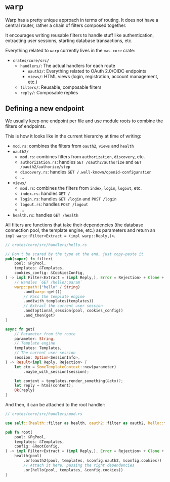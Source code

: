 # `warp`

Warp has a pretty unique approach in terms of routing.
It does not have a central router, rather a chain of filters composed together.

It encourages writing reusable filters to handle stuff like authentication, extracting user sessions, starting database transactions, etc.

Everything related to `warp` currently lives in the `mas-core` crate:

- `crates/core/src/`
  - `handlers/`: The actual handlers for each route
      - `oauth2/`: Everything related to OAuth 2.0/OIDC endpoints
      - `views/`: HTML views (login, registration, account management, etc.)
  - `filters/`: Reusable, composable filters
  - `reply/`: Composable replies

## Defining a new endpoint

We usually keep one endpoint per file and use module roots to combine the filters of endpoints.

This is how it looks like in the current hierarchy at time of writing:
 - `mod.rs`: combines the filters from `oauth2`, `views` and `health`
 - `oauth2/`
     - `mod.rs`: combines filters from `authorization`, `discovery`, etc.
     - `authorization.rs`: handles `GET /oauth2/authorize` and `GET /oauth2/authorize/step`
     - `discovery.rs`: handles `GET /.well-known/openid-configuration`
     - ...
 - `views/`
    - `mod.rs`: combines the filters from `index`, `login`, `logout`, etc.
    - `index.rs`: handles `GET /`
    - `login.rs`: handles `GET /login` and `POST /login`
    - `logout.rs`: handles `POST /logout`
    - ...
 - `health.rs`: handles `GET /health`

All filters are functions that take their dependencies (the database connection pool, the template engine, etc.) as parameters and return an `impl warp::Filter<Extract = (impl warp::Reply,)>`.

```rust
// crates/core/src/handlers/hello.rs

// Don't be scared by the type at the end, just copy-paste it
pub(super) fn filter(
    pool: &PgPool,
    templates: &Templates,
    cookies_config: &CookiesConfig,
) -> impl Filter<Extract = (impl Reply,), Error = Rejection> + Clone + Send + Sync + 'static {
    // Handles `GET /hello/:param`
    warp::path!("hello" / String)
        .and(warp::get())
        // Pass the template engine
        .and(with_templates(templates))
        // Extract the current user session
        .and(optional_session(pool, cookies_config))
        .and_then(get)
}

async fn get(
    // Parameter from the route
    parameter: String,
    // Template engine
    templates: Templates,
    // The current user session
    session: Option<SessionInfo>,
) -> Result<impl Reply, Rejection> {
    let ctx = SomeTemplateContext::new(parameter)
        .maybe_with_session(session);

    let content = templates.render_something(&ctx)?;
    let reply = html(content);
    Ok(reply)
}
```

And then, it can be attached to the root handler:

```rust
// crates/core/src/handlers/mod.rs

use self::{health::filter as health, oauth2::filter as oauth2, hello::filter as hello};

pub fn root(
    pool: &PgPool,
    templates: &Templates,
    config: &RootConfig,
) -> impl Filter<Extract = (impl Reply,), Error = Rejection> + Clone + Send + Sync + 'static {
    health(pool)
        .or(oauth2(pool, templates, &config.oauth2, &config.cookies))
        // Attach it here, passing the right dependencies
        .or(hello(pool, templates, &config.cookies))
}
```
